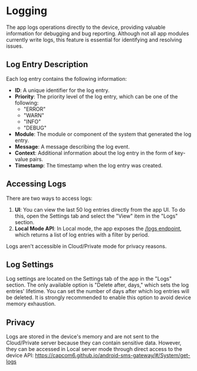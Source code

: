 # Logging

The app logs operations directly to the device, providing valuable information for debugging and bug reporting. Although not all app modules currently write logs, this feature is essential for identifying and resolving issues.

## Log Entry Description

Each log entry contains the following information:

*   **ID**: A unique identifier for the log entry.
*   **Priority**: The priority level of the log entry, which can be one of the following:
    *   "ERROR"
    *   "WARN"
    *   "INFO"
    *   "DEBUG"
*   **Module**: The module or component of the system that generated the log entry.
*   **Message**: A message describing the log event.
*   **Context**: Additional information about the log entry in the form of key-value pairs.
*   **Timestamp**: The timestamp when the log entry was created.

## Accessing Logs

There are two ways to access logs:

1.  **UI**: You can view the last 50 log entries directly from the app UI. To do this, open the Settings tab and select the "View" item in the "Logs" section.
2.  **Local Mode API**: In Local mode, the app exposes the [/logs endpoint](https://capcom6.github.io/android-sms-gateway/#/System/get-logs), which returns a list of log entries with a filter by period.

Logs aren't accessible in Cloud/Private mode for privacy reasons.

## Log Settings

Log settings are located on the Settings tab of the app in the "Logs" section. The only available option is "Delete after, days," which sets the log entries' lifetime. You can set the number of days after which log entries will be deleted. It is strongly recommended to enable this option to avoid device memory exhaustion.

## Privacy

Logs are stored in the device's memory and are not sent to the Cloud/Private server because they can contain sensitive data. However, they can be accessed in Local server mode through direct access to the device API: <https://capcom6.github.io/android-sms-gateway/#/System/get-logs>